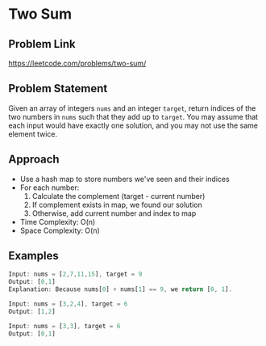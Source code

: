 # Two Sum

## Problem Link

https://leetcode.com/problems/two-sum/

## Problem Statement

Given an array of integers `nums` and an integer `target`, return indices of the two numbers in `nums` such that they add up to `target`. You may assume that each input would have exactly one solution, and you may not use the same element twice.

## Approach

- Use a hash map to store numbers we've seen and their indices
- For each number:
  1. Calculate the complement (target - current number)
  2. If complement exists in map, we found our solution
  3. Otherwise, add current number and index to map
- Time Complexity: O(n)
- Space Complexity: O(n)

## Examples

```typescript
Input: nums = [2,7,11,15], target = 9
Output: [0,1]
Explanation: Because nums[0] + nums[1] == 9, we return [0, 1].

Input: nums = [3,2,4], target = 6
Output: [1,2]

Input: nums = [3,3], target = 6
Output: [0,1]
```

